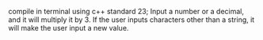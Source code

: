 compile in terminal using c++ standard 23; 
Input a number or a decimal, and it will multiply it by 3.
If the user inputs  characters other than a string, it will make the user input a new value.

